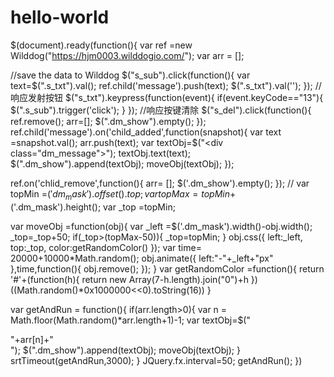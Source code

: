 # hello-world
$(document).ready(function(){
  var ref =new Wilddog("https://hjm0003.wilddogio.com/");
  var arr = [];
  
  //save the data to Wilddog
  $("s_sub").click(function(){
    var text=$(".s_txt").val();
    ref.child('message').push(text);
    $(".s_txt").val('');
  });
  //响应发射按钮
  $("s_txt").keypress(function(event){
    if(event.keyCode=="13"){
      $(".s_sub").trigger('click');
    }
  });
  //响应按键清除
  $("s_del").click(function(){
    ref.remove();
    arr=[];
    $(".dm_show").empty();
  });
  ref.child('message').on('child_added',function(snapshot){
    var text =snapshot.val();
    arr.push(text);
    var textObj=$("<div class=\"dm_message\"></div>");
    textObj.text(text);
    $(".dm_show").append(textObj);
    moveObj(textObj);
  });
  
  ref.on('chlid_remove',function(){
    arr= [];
    $('.dm_show').empty();
  });
  //
  var topMin =$('dm_mask').offset().top;
  var topMax =topMin+$('.dm_mask').height();
  var _top =topMin;
  
  var moveObj =function(obj){
    var _left =$('.dm_mask').width()-obj.width();
    _top=_top+50;
    if(_top>(topMax-50)){
      _top=topMin;
    }
    obj.css({
      left:_left,
      top:_top,
      color:getRandomColor()
    });
    var time= 20000+10000*Math.random();
    obj.animate({
      left:"-"+_left+"px"
    },time,function(){
obj.remove();
    });
}
  var getRandomColor =function(){
    return '#'+(function(h){
      return new Array(7-h.length).join("0")+h
    })((Math.random()*0x1000000<<0).toString(16))
  }
  
  var getAndRun = function(){
    if(arr.length>0){
      var n = Math.floor(Math.random()*arr.length+1)-1;
      var textObj=$("<div>"+arr[n]+"</div>");
      $(".dm_show").append(textObj);
      moveObj(textObj);
    }
    srtTimeout(getAndRun,3000);
  }
  JQuery.fx.interval=50;
  getAndRun();
})
